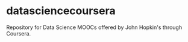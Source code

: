 # datasciencecoursera
Repository for Data Science MOOCs offered by John Hopkin's through Coursera.  
